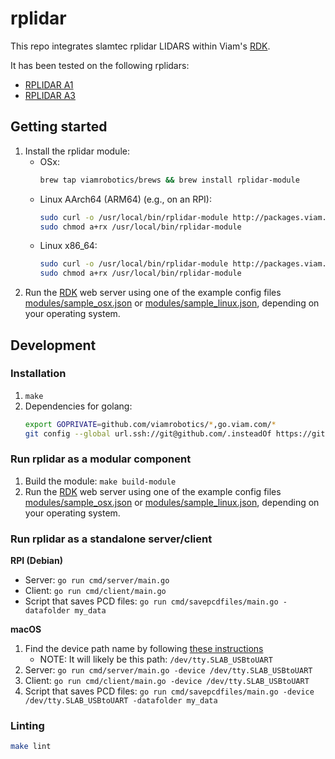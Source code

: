 
# rplidar
This repo integrates slamtec rplidar LIDARS within Viam's [RDK](https://github.com/viamrobotics/rdk).

It has been tested on the following rplidars:
* [RPLIDAR A1](https://www.slamtec.com/en/Lidar/A1)
* [RPLIDAR A3](https://www.slamtec.com/en/Lidar/A3)


## Getting started

1. Install the rplidar module:
   * OSx: 
      ```bash
      brew tap viamrobotics/brews && brew install rplidar-module
      ```
   * Linux AArch64 (ARM64) (e.g., on an RPI):
      ```bash
      sudo curl -o /usr/local/bin/rplidar-module http://packages.viam.com/apps/rplidar/rplidar-module-latest-x86_64.AppImage
      sudo chmod a+rx /usr/local/bin/rplidar-module
      ```
   * Linux x86_64:
      ```bash
      sudo curl -o /usr/local/bin/rplidar-module http://packages.viam.com/apps/rplidar/rplidar-module-latest-aarch64.AppImage
      sudo chmod a+rx /usr/local/bin/rplidar-module
      ```
2. Run the [RDK](https://github.com/viamrobotics/rdk) web server using one of the example config files [modules/sample_osx.json](./module/sample_osx.json) or [modules/sample_linux.json](./module/sample_linux.json), depending on your operating system. 

## Development

### Installation
1. `make`
3. Dependencies for golang:
   ```bash
   export GOPRIVATE=github.com/viamrobotics/*,go.viam.com/*
   git config --global url.ssh://git@github.com/.insteadOf https://github.com/
   ```

### Run rplidar as a modular component

1. Build the module: `make build-module`
2. Run the [RDK](https://github.com/viamrobotics/rdk) web server using one of the example config files [modules/sample_osx.json](./module/sample_osx.json) or [modules/sample_linux.json](./module/sample_linux.json), depending on your operating system.

### Run rplidar as a standalone server/client

**RPI (Debian)**

* Server: `go run cmd/server/main.go`
* Client: `go run cmd/client/main.go`
* Script that saves PCD files: `go run cmd/savepcdfiles/main.go -datafolder my_data`

**macOS**

1. Find the device path name by following [these instructions](https://stackoverflow.com/questions/48291366/how-to-find-dev-name-of-usb-device-for-serial-reading-on-mac-os)
    * NOTE: It will likely be this path: `/dev/tty.SLAB_USBtoUART`
2. Server: `go run cmd/server/main.go -device /dev/tty.SLAB_USBtoUART`
3. Client: `go run cmd/client/main.go -device /dev/tty.SLAB_USBtoUART`
4. Script that saves PCD files: `go run cmd/savepcdfiles/main.go -device /dev/tty.SLAB_USBtoUART -datafolder my_data`

### Linting

```bash
make lint
```

